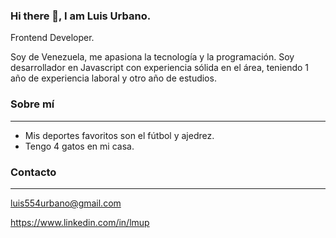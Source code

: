 ### Hi there 👋, I am Luis Urbano.

Frontend Developer.

Soy de Venezuela, me apasiona la tecnología y la programación. Soy desarrollador en Javascript con experiencia sólida en el área, teniendo 1 año de experiencia laboral y otro año de estudios.

<!--
**urbano554/urbano554** is a ✨ _special_ ✨ repository because its `README.md` (this file) appears on your GitHub profile.
-->

### Sobre mí
---

- Mis deportes favoritos son el fútbol y ajedrez.
- Tengo 4 gatos en mi casa.

### Contacto
---
luis554urbano@gmail.com

https://www.linkedin.com/in/lmup


